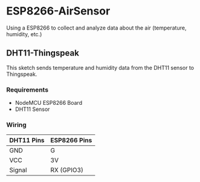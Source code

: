 # ESP8266-AirSensor
Using a ESP8266 to collect and analyze data about the air (temperature, humidity, etc.)

## DHT11-Thingspeak
This sketch sends temperature and humidity data from the DHT11 sensor to Thingspeak.

### Requirements
* NodeMCU ESP8266 Board
* DHT11 Sensor

### Wiring
| DHT11 Pins | ESP8266 Pins |
|------------|--------------|
| GND        | G            |
| VCC        | 3V           |
| Signal     | RX (GPIO3)   |